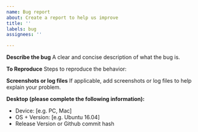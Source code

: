 ```yaml
---
name: Bug report
about: Create a report to help us improve
title: ''
labels: bug
assignees: ''

---
```


**Describe the bug**
A clear and concise description of what the bug is.

**To Reproduce**
Steps to reproduce the behavior:

**Screenshots or log files**
If applicable, add screenshots or log files to help explain your problem.

**Desktop (please complete the following information):**
 - Device: [e.g. PC, Mac]
 - OS + Version: [e.g. Ubuntu 16.04]
 - Release Version or Github commit hash
